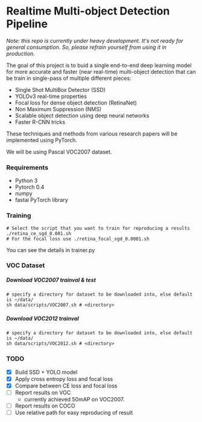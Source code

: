 # Realtime Multi-object Detection Pipeline

_Note: this repo is currently under heavy development. It's not ready for general consumption. So, please refrain yourself from using it in production._

The goal of this project is to buid a single end-to-end deep learning model for more accurate and faster (near real-time) multi-object detection that can be train in single-pass of multiple different pieces:

* Single Shot MultiBox Detector (SSD)
* YOLOv3 real-time properties
* Focal loss for dense object detection (RetinaNet)
* Non Maximum Suppression (NMS)
* Scalable object detection using deep neural networks
* Faster R-CNN tricks

These techniques and methods from various research papers will be implemented using PyTorch.

We will be using Pascal VOC2007 dataset.

### Requirements
- Python 3
- Pytorch 0.4
- numpy
- fastai PyTorch library

### Training

```shell
# Select the script that you want to train for reproducing a results
./retina_ce_sgd_0.001.sh
# For the focal loss use ./retina_focal_sgd_0.0001.sh
```

You can see the details in trainer.py

### VOC Dataset

##### Download VOC2007 trainval & test

```shell
# specify a directory for dataset to be downloaded into, else default is ~/data/
sh data/scripts/VOC2007.sh # <directory>
```

##### Download VOC2012 trainval

```shell
# specify a directory for dataset to be downloaded into, else default is ~/data/
sh data/scripts/VOC2012.sh # <directory>
```

### TODO

- [x] Build SSD + YOLO model
- [x] Apply cross entropy loss and focal loss
- [x] Compare between CE loss and focal loss
- [ ] Report results on VOC
    - currently achieved 50mAP on VOC2007.
- [ ] Report results on COCO
- [ ] Use relative path for easy reproducing of result
